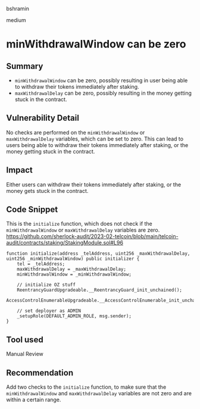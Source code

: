 bshramin

medium

# minWithdrawalWindow can be zero

## Summary
- `minWithdrawalWindow` can be zero, possibly resulting in user being able to withdraw their tokens immediately after staking.
- `maxWithdrawalDelay` can be zero, possibly resulting in the money getting stuck in the contract.

## Vulnerability Detail
No checks are performed on the `minWithdrawalWindow` or `maxWithdrawalDelay` variables, which can be set to zero. This can lead to users being able to withdraw their tokens immediately after staking, or the money getting stuck in the contract.

## Impact
Either users can withdraw their tokens immediately after staking, or the money gets stuck in the contract.

## Code Snippet
This is the `initialize` function, which does not check if the `minWithdrawalWindow` or `maxWithdrawalDelay` variables are zero.
https://github.com/sherlock-audit/2023-02-telcoin/blob/main/telcoin-audit/contracts/staking/StakingModule.sol#L96

```solidity
function initialize(address _telAddress, uint256 _maxWithdrawalDelay, uint256 _minWithdrawalWindow) public initializer {
    tel = _telAddress;
    maxWithdrawalDelay = _maxWithdrawalDelay;
    minWithdrawalWindow = _minWithdrawalWindow;

    // initialize OZ stuff
    ReentrancyGuardUpgradeable.__ReentrancyGuard_init_unchained();
    AccessControlEnumerableUpgradeable.__AccessControlEnumerable_init_unchained();

    // set deployer as ADMIN
    _setupRole(DEFAULT_ADMIN_ROLE, msg.sender);
}
```

## Tool used

Manual Review

## Recommendation
Add two checks to the `initialize` function, to make sure that the `minWithdrawalWindow` and `maxWithdrawalDelay` variables are not zero and are within a certain range.

